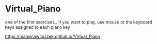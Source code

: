 # Virtual_Piano

one of the first exercises..
If you want to play, use mouse or the keyboard keys assigned to each piano key

https://malwinawitoszek.github.io/Virtual_Piano

